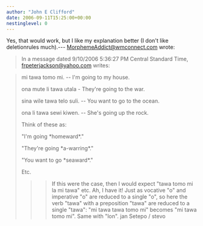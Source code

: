 ```yaml
---
author: "John E Clifford"
date: 2006-09-11T15:25:00+00:00
nestinglevel: 0
---
```

Yes, that would work, but I like my explanation better (I don't like deletionrules much).---
 [MorphemeAddict@wmconnect.com](mailto://MorphemeAddict@wmconnect.com) wrote:

> In a message dated 9/10/2006 5:36:27 PM Central Standard Time,
> [frpeterjackson@yahoo.com](mailto://frpeterjackson@yahoo.com) writes:

>>> 
> 
> mi tawa tomo mi. --
 I'm going to my house.
> 
> 
> ona mute li tawa utala - They're going to the war.
> 
> 
> sina wile tawa telo suli. --
 You want to go to the ocean.
> 
> 
> ona li tawa sewi kiwen. --
 She's going up the rock.
> 
> 
>> 
>> 
> Think of these as:
> 
>> 
> "I'm going \*homeward\*."
> 
> "They're going \*a-warring\*."
> 
> "You want to go \*seaward\*."
> 
> Etc.
> 
>>> If this were the case, then I would expect "tawa tomo mi la mi tawa" etc.
>> Ah, I have it! Just as vocative "o" and imperative "o" are reduced to a
> single "o", so here the verb "tawa" with a preposition "tawa" are reduced to a
> single "tawa": "mi tawa tawa tomo mi" becomes "mi tawa tomo mi".
> Same with "lon".
>> jan Setepo / stevo
>